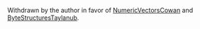 Withdrawn by the author in favor of [NumericVectorsCowan](NumericVectorsCowan.md) and [ByteStructuresTaylanub](https://github.com/TaylanUB/scheme-bytestructures).

